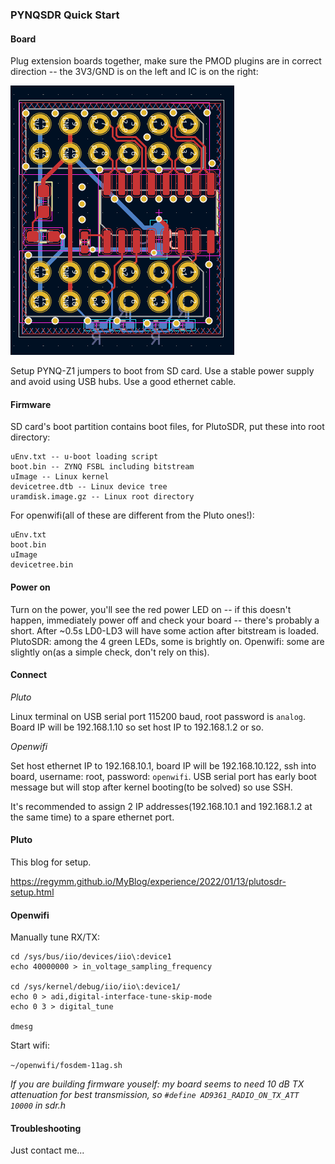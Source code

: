 ### PYNQSDR Quick Start

#### Board 

Plug extension boards together, make sure the PMOD plugins are in correct direction -- the 3V3/GND is on the left and IC is on the right: 

![](pic/br2.png)

Setup PYNQ-Z1 jumpers to boot from SD card. Use a stable power supply and avoid using USB hubs. Use a good ethernet cable. 

#### Firmware

SD card's boot partition contains boot files, for PlutoSDR, put these into root directory:

```
uEnv.txt -- u-boot loading script
boot.bin -- ZYNQ FSBL including bitstream
uImage -- Linux kernel
devicetree.dtb -- Linux device tree
uramdisk.image.gz -- Linux root directory
```

For openwifi(all of these are different from the Pluto ones!): 

```
uEnv.txt
boot.bin
uImage
devicetree.bin
```

#### Power on

Turn on the power, you'll see the red power LED on -- if this doesn't happen, immediately power off and check your board -- there's probably a short. After ~0.5s LD0-LD3 will have some action after bitstream is loaded. PlutoSDR: among the 4 green LEDs, some is brightly on. Openwifi: some are slightly on(as a simple check, don't rely on this). 

#### Connect

*Pluto*

Linux terminal on USB serial port 115200 baud, root password is `analog`. Board IP will be 192.168.1.10 so set host IP to 192.168.1.2 or so. 

*Openwifi*

Set host ethernet IP to 192.168.10.1, board IP will be 192.168.10.122, ssh into board, username: root, password: `openwifi`. USB serial port has early boot message but will stop after kernel booting(to be solved) so use SSH. 

It's recommended to assign 2 IP addresses(192.168.10.1 and 192.168.1.2 at the same time) to a spare ethernet port. 

#### Pluto

This blog for setup. 

https://regymm.github.io/MyBlog/experience/2022/01/13/plutosdr-setup.html

#### Openwifi 

Manually tune RX/TX: 

```
cd /sys/bus/iio/devices/iio\:device1
echo 40000000 > in_voltage_sampling_frequency

cd /sys/kernel/debug/iio/iio\:device1/
echo 0 > adi,digital-interface-tune-skip-mode 
echo 0 3 > digital_tune

dmesg
```

Start wifi:

`~/openwifi/fosdem-11ag.sh`

*If you are building firmware youself: my board seems to need 10 dB TX attenuation for best transmission, so `#define AD9361_RADIO_ON_TX_ATT 10000` in sdr.h*

#### Troubleshooting

Just contact me...